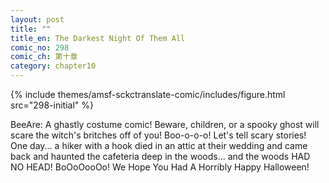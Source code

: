 ```yaml
---
layout: post
title: ""
title_en: The Darkest Night Of Them All
comic_no: 298
comic_ch: 第十章
category: chapter10
---
```

{% include themes/amsf-sckctranslate-comic/includes/figure.html src="298-initial" %}

BeeAre: A ghastly costume comic! Beware, children, or a spooky ghost will scare the witch's britches off of you! Boo-o-o-o! Let's tell scary stories! One day... a hiker with a hook died in an attic at their wedding and came back and haunted the cafeteria deep in the woods... and the woods HAD NO HEAD! BoOoOooOo! We Hope You Had A Horribly Happy Halloween!
